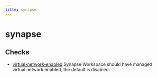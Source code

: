 ```yaml
---
title: synapse
---
```


# synapse

## Checks


- [virtual-network-enabled](virtual-network-enabled) Synapse Workspace should have managed virtual network enabled, the default is disabled.



